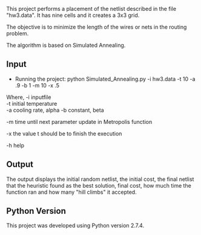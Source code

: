 This project performs a placement of the netlist described in the file 
"hw3.data". It has nine cells and it creates a 3x3 grid.

The objective is to minimize the length of the wires or nets in the 
routing problem.

The algorithm is based on Simulated Annealing.

##	Input
*	Running the project:
python Simulated_Annealing.py -i hw3.data -t 10 -a .9 -b 1 -m 10 -x .5

Where, 
-i inputfile  
-t initial temperature  
-a cooling rate, alpha
-b constant, beta  

-m time until next parameter update in Metropolis function  

-x the value t should be to finish the execution  

-h help 


##	Output
The output displays the initial random netlist, the initial cost, the 
final netlist that the heuristic found as the best solution, final cost,
how much time the function ran and how many "hill climbs" it accepted.

##	Python Version
This project was developed using Python version 2.7.4.
